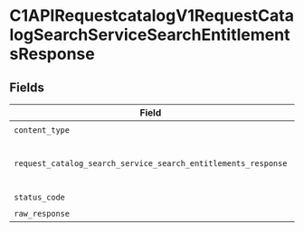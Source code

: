 # C1APIRequestcatalogV1RequestCatalogSearchServiceSearchEntitlementsResponse


## Fields

| Field                                                                                                                                                      | Type                                                                                                                                                       | Required                                                                                                                                                   | Description                                                                                                                                                |
| ---------------------------------------------------------------------------------------------------------------------------------------------------------- | ---------------------------------------------------------------------------------------------------------------------------------------------------------- | ---------------------------------------------------------------------------------------------------------------------------------------------------------- | ---------------------------------------------------------------------------------------------------------------------------------------------------------- |
| `content_type`                                                                                                                                             | *Optional[str]*                                                                                                                                            | :heavy_check_mark:                                                                                                                                         | HTTP response content type for this operation                                                                                                              |
| `request_catalog_search_service_search_entitlements_response`                                                                                              | [Optional[shared.RequestCatalogSearchServiceSearchEntitlementsResponse]](undefined/models/shared/requestcatalogsearchservicesearchentitlementsresponse.md) | :heavy_minus_sign:                                                                                                                                         | The RequestCatalogSearchServiceSearchEntitlementsResponse message contains a list of results and a nextPageToken if applicable.                            |
| `status_code`                                                                                                                                              | *Optional[int]*                                                                                                                                            | :heavy_check_mark:                                                                                                                                         | HTTP response status code for this operation                                                                                                               |
| `raw_response`                                                                                                                                             | [requests.Response](https://requests.readthedocs.io/en/latest/api/#requests.Response)                                                                      | :heavy_minus_sign:                                                                                                                                         | Raw HTTP response; suitable for custom response parsing                                                                                                    |